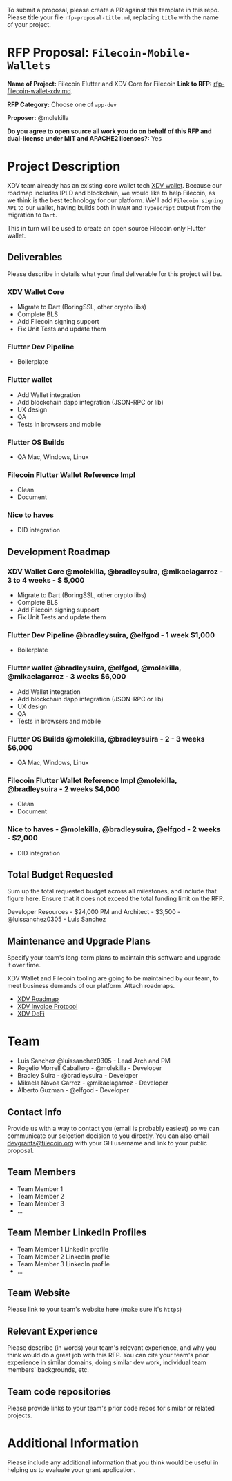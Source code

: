 To submit a proposal, please create a PR against this template in this repo. Please title your file `rfp-proposal-title.md`, replacing `title` with the name of your project.

# RFP Proposal: `Filecoin-Mobile-Wallets`

**Name of Project:** Filecoin Flutter and XDV Core for Filecoin
**Link to RFP:** [rfp-filecoin-wallet-xdv.md](https://github.com/filecoin-project/devgrants/blob/master/rfps/rfp-filecoin-wallet-xdv.md).


**RFP Category:** Choose one of  `app-dev`

**Proposer:** @molekilla

**Do you agree to open source all work you do on behalf of this RFP and dual-license under MIT and APACHE2 licenses?:** Yes

# Project Description

XDV team already has an  existing core wallet tech [XDV wallet](https://github.com/xdvplatform/xdvplatform-wallet). Because our roadmap includes IPLD and blockchain, we would like to help Filecoin, as  we think is the best technology for our platform.  We'll add `Filecoin signing API` to our wallet, having builds both in `WASM` and `Typescript` output from the migration to `Dart`.

This in turn will be used to create an open source Filecoin only Flutter wallet.

## Deliverables

Please describe in details what your final deliverable for this project will be.

### XDV Wallet Core
- Migrate to Dart (BoringSSL, other crypto libs) 
- Complete BLS
- Add Filecoin signing support
- Fix Unit Tests and update them

### Flutter Dev Pipeline
- Boilerplate

### Flutter wallet
- Add Wallet integration
- Add blockchain dapp integration (JSON-RPC or lib)
- UX design
- QA
- Tests in browsers and mobile

### Flutter OS Builds
- QA Mac, Windows, Linux

### Filecoin Flutter Wallet Reference Impl
- Clean
- Document

### Nice to haves
- DID integration

## Development Roadmap

### XDV Wallet Core  @molekilla, @bradleysuira, @mikaelagarroz - 3 to 4 weeks - $ 5,000
- Migrate to Dart (BoringSSL, other crypto libs) 
- Complete BLS
- Add Filecoin signing support
- Fix Unit Tests and update them

### Flutter Dev Pipeline @bradleysuira, @elfgod - 1 week $1,000
- Boilerplate

### Flutter wallet @bradleysuira, @elfgod, @molekilla, @mikaelagarroz - 3 weeks $6,000
- Add Wallet integration
- Add blockchain dapp integration (JSON-RPC or lib)
- UX design
- QA
- Tests in browsers and mobile

### Flutter OS Builds  @molekilla, @bradleysuira -  2 -  3 weeks $6,000
- QA Mac, Windows, Linux

### Filecoin Flutter Wallet Reference Impl @molekilla, @bradleysuira - 2 weeks $4,000
- Clean
- Document

### Nice to haves - @molekilla, @bradleysuira, @elfgod - 2 weeks - $2,000 
- DID integration



## Total Budget Requested

Sum up the total requested budget across all milestones, and include that figure here. Ensure that it does not exceed the total funding limit on the RFP.

Developer Resources - $24,000
PM and Architect - $3,500 - @luissanchez0305 - Luis Sanchez

## Maintenance and Upgrade Plans

Specify your team's long-term plans to maintain this software and upgrade it over time.

XDV Wallet and Filecoin tooling are going to be maintained by our team, to meet business demands of our platform. Attach roadmaps.

- [XDV Roadmap](https://drive.google.com/file/d/1jE_QTtEhGI9XTRPd_V4G-XMAG7ueZ-ot/view)
- [XDV Invoice Protocol](https://drive.google.com/file/d/1q781Uf9G6fVN8JQFnY4JwaFIWM3aow0N/view?usp=sharing)
- [XDV DeFi](https://drive.google.com/file/d/1UoINe7G4VlY4NIeD3fFNYz7Uh_p2iIlf/view)

# Team

- Luis Sanchez @luissanchez0305 - Lead Arch and PM
- Rogelio Morrell Caballero - @molekilla - Developer
- Bradley Suira - @bradleysuira - Developer
- Mikaela Novoa Garroz - @mikaelagarroz - Developer
- Alberto Guzman - @elfgod - Developer

## Contact Info

Provide us with a way to contact you (email is probably easiest) so we can communicate our selection decision to you directly. You can also email devgrants@filecoin.org with your GH username and link to your public proposal.

## Team Members

- Team Member 1
- Team Member 2
- Team Member 3
- ...

## Team Member LinkedIn Profiles

- Team Member 1 LinkedIn profile
- Team Member 2 LinkedIn profile
- Team Member 3 LinkedIn profile
- ...

## Team Website

Please link to your team's website here (make sure it's `https`)

## Relevant Experience

Please describe (in words) your team's relevant experience, and why you think would do a great job with this RFP. You can cite your team's prior experience in similar domains, doing similar dev work, individual team members' backgrounds, etc.

## Team code repositories

Please provide links to your team's prior code repos for similar or related projects.

# Additional Information

Please include any additional information that you think would be useful in helping us to evaluate your grant application.
